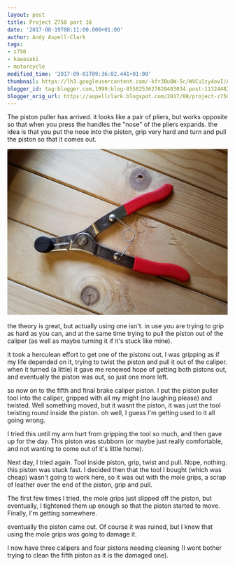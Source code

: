 ```yaml
---
layout: post
title: Project Z750 part 16
date: '2017-08-19T08:11:00.000+01:00'
author: Andy Aspell-Clark
tags:
- z750
- kawasaki
- motorcycle
modified_time: '2017-09-01T09:36:02.441+01:00'
thumbnail: https://lh3.googleusercontent.com/-kfr3BuQW-5c/WVCu1zy4ovI/AAAAAAAC9X4/Uo9Y6msIqooNaSh_5FDou077aO0ViIZXQCHMYCw/s72-c/1498457824498.jpg
blogger_id: tag:blogger.com,1999:blog-8558253627828403034.post-1132448204469173013
blogger_orig_url: https://aspellclark.blogspot.com/2017/08/project-z750-part-16.html
---
```



The piston puller has arrived. it looks like a pair of pliers, but works opposite so that when you press the handles the "nose" of the pliers expands. the idea is that you put the nose into the piston, grip very hard and turn and pull the piston so that it comes out.

![image](../_images/1498457824498.jpg)

the theory is great, but actually using one isn't. in use you are trying to grip as hard as you can, and at the same time trying to pull the piston out of the caliper (as well as maybe turning it if it's stuck like mine).



it took a herculean effort to get one of the pistons out, I was gripping as if my life depended on it, trying to twist the piston and pull it out of the caliper. when it turned (a little) it gave me renewed hope of getting both pistons out, and eventually the piston was out, so just one more left.

so now on to the fifth and final brake caliper piston. I put the piston puller tool into the caliper, gripped with all my might (no laughing please) and twisted. Well something moved, but it wasnt the piston, it was just the tool twisting round inside the piston. oh well, I guess I'm getting used to it all going wrong.

I tried this until my arm hurt from gripping the tool so much, and then gave up for the day. This piston was stubborn (or maybe just really comfortable, and not wanting to come out of it's little home).

Next day, I tried again. Tool inside piston, grip, twist and pull. Nope, nothing. this piston was stuck fast. I decided then that the tool I bought (which was cheap) wasn't going to work here, so it was out with the mole grips, a scrap of leather over the end of the piston, grip and pull.

The first few times I tried, the mole grips just slipped off the piston, but eventually, I tightened them up enough so that the piston started to move. Finally, I'm getting somewhere.

eventually the piston came out. Of course it was ruined, but I knew that using the mole grips was going to damage it.

I now have three calipers and four pistons needing cleaning (I wont bother trying to clean the fifth piston as it is the damaged one).




